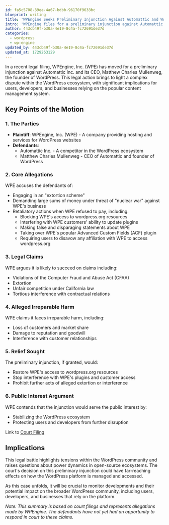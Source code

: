 ```yaml
---
id: fa5c5708-39ea-4a67-bdbb-96170f9633bc
blueprint: writing
title: 'WPEngine Seeks Preliminary Injunction Against Automattic and WordPress Founder'
intro: 'WPEngine files for a preliminary injunction against Automattic and WordPress founder Matt Mullenweg, alleging extortion and unfair business practices. This legal battle could reshape the WordPress ecosystem.'
author: 443cb49f-b30a-4e19-8c4a-fc72691de37d
categories:
  - wordpress
  - wp-engine
updated_by: 443cb49f-b30a-4e19-8c4a-fc72691de37d
updated_at: 1729263129
---
```

In a recent legal filing, WPEngine, Inc. (WPE) has moved for a preliminary injunction against Automattic Inc. and its CEO, Matthew Charles Mullenweg, the founder of WordPress. This legal action brings to light a complex dispute within the WordPress ecosystem, with significant implications for users, developers, and businesses relying on the popular content management system.

## Key Points of the Motion

### 1. The Parties
- **Plaintiff**: WPEngine, Inc. (WPE) - A company providing hosting and services for WordPress websites
- **Defendants**: 
  - Automattic Inc. - A competitor in the WordPress ecosystem
  - Matthew Charles Mullenweg - CEO of Automattic and founder of WordPress

### 2. Core Allegations
WPE accuses the defendants of:
- Engaging in an "extortion scheme"
- Demanding large sums of money under threat of "nuclear war" against WPE's business
- Retaliatory actions when WPE refused to pay, including:
  - Blocking WPE's access to wordpress.org resources
  - Interfering with WPE customers' ability to update plugins
  - Making false and disparaging statements about WPE
  - Taking over WPE's popular Advanced Custom Fields (ACF) plugin
  - Requiring users to disavow any affiliation with WPE to access wordpress.org

### 3. Legal Claims
WPE argues it is likely to succeed on claims including:
- Violations of the Computer Fraud and Abuse Act (CFAA)
- Extortion
- Unfair competition under California law
- Tortious interference with contractual relations

### 4. Alleged Irreparable Harm
WPE claims it faces irreparable harm, including:
- Loss of customers and market share
- Damage to reputation and goodwill
- Interference with customer relationships

### 5. Relief Sought
The preliminary injunction, if granted, would:
- Restore WPE's access to wordpress.org resources
- Stop interference with WPE's plugins and customer access
- Prohibit further acts of alleged extortion or interference

### 6. Public Interest Argument
WPE contends that the injunction would serve the public interest by:
- Stabilizing the WordPress ecosystem
- Protecting users and developers from further disruption

Link to [Court Filing](https://storage.courtlistener.com/recap/gov.uscourts.cand.437474/gov.uscourts.cand.437474.17.0.pdf)

## Implications

This legal battle highlights tensions within the WordPress community and raises questions about power dynamics in open-source ecosystems. The court's decision on this preliminary injunction could have far-reaching effects on how the WordPress platform is managed and accessed.

As this case unfolds, it will be crucial to monitor developments and their potential impact on the broader WordPress community, including users, developers, and businesses that rely on the platform.

*Note: This summary is based on court filings and represents allegations made by WPEngine. The defendants have not yet had an opportunity to respond in court to these claims.*